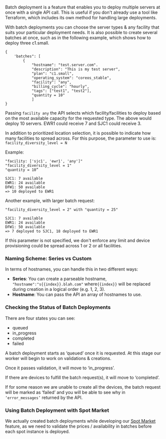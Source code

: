 <!--<meta>
{
    "title":"Deployment: Batch",
    "description":"Deploying devices in Batch,
    "date": "09/20/2019",
    "tag":["Deploy", "Btach Deployment"]
}
</meta>-->

Batch deployment is a feature that enables you to deploy multiple servers at once with a single API call.   This is useful if you don't already use a tool like Terraform, which includes its own method for handling large deployments.

With batch deployments you can choose the server types & any facility that suits your particular deployment needs.  It is also possible to create several batches at once, such as in the following example, which shows how to deploy three c1.small.

```
{
    'batches": [
        {
            "hostname": "test.server.com".
            "description": "This is my test server",
            "plan": "c1.small",
            "operating_system": "coreos_stable",
            "facility": "any",
            "billing_cycle": "hourly",
            "tags": ["test1", "test2"],
            "quantity = 10"
            ]
}
```

Passing `facility any` the API selects which facility/facilities to deploy based on the most available capacity for the requested type. The above would deploy 10 servers. EWR1 could receive 7 and SJC1 could receive 3.

In addition to prioritized location selection, it is possible to indicate how many facilities to spread across. For this purpose, the parameter to use is: `facility_diversity_level = N`

Example:

```
"facility: ['sjc1', 'ewr1', 'any']"
"facility_diversity_level = 1"
"quantity = 10”

SJC1: 7 available
EWR1: 24 available
DFW1: 50 available
=> 10 deployed to EWR1
```

Another example, with larger batch request:

```
"facility_diversity_level = 2" with "quantity = 25"

SJC1: 7 available
EWR1: 24 available
DFW1: 50 available
=> 7 deployed to SJC1, 18 deployed to EWR1
```

If this parameter is not specified, we don't enforce any limit and device provisioning could be spread across 1 or 2 or all facilities.

### Naming Scheme: Series vs Custom

In terms of hostnames, you can handle this in two different ways:

*   __Series__:  You can create a parseable hostname, `"hostname":"s{{index}}.blah.com"`  where`{{index}}`  will be replaced during creation in a logical order (e.g. 1, 2, 3).
*   __Hostname__: You can pass the API an array of hostnames to use.


### Checking the Status of Batch Deployments

There are four states you can see:

*   queued
*   in_progress
*   completed
*   failed

A batch deployment starts as ‘queued’ once it is requested.  At this stage our worker will begin to work on validations & creations.

Once it passes validation, it will move to ‘in_progress’.  

If there are devices to fulfill the batch request(s), it will move to ‘completed’.

If for some reason we are unable to create all the devices, the batch request will be marked as ‘failed’ and you will be able to see why in `‘error_messages’`  returned by the API.

### Using Batch Deployment with Spot Market

We actually created batch deployments while developing our [Spot Market](https://support.packet.com/kb/articles/spot-market) feature, as we need to validate the prices / availability in batches before each spot instance is deployed.
